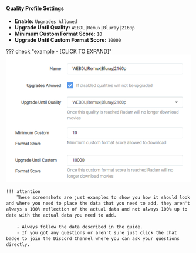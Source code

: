 #### Quality Profile Settings

- **Enable:** `Upgrades Allowed`
- **Upgrade Until Quality:** `WEBDL|Remux|Bluray|2160p`
- **Minimum Custom Format Score:** `10`
- **Upgrade Until Custom Format Score:** `10000`

??? check "example - [CLICK TO EXPAND]"
    ![!Quality Profile Settings](../../docs/SQP/images/uhd-quality-profile-settings.png)

    !!! attention
        These screenshots are just examples to show you how it should look and where you need to place the data that you need to add, they aren't always a 100% reflection of the actual data and not always 100% up to date with the actual data you need to add.

        - Always follow the data described in the guide.
        - If you got any questions or aren't sure just click the chat badge to join the Discord Channel where you can ask your questions directly.

